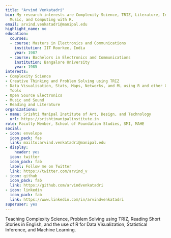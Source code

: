 ```yaml
---
title: "Arvind Venkatadri"
bio: My research interests are Complexity Science, TRIZ, Literature, Indian Classical
  Music, and Computing with R.
email: arvind.venkatadri@manipal.edu
highlight_name: no
education:
  courses:
  - course: Masters in Electronics and Communications
    institution: IIT Roorkee, India
    year: 1987
  - course: Bachelors in Electronics and Communications
    institution: Bangalore University
    year: 1985
interests:
- Complexity Science
- Creative Thinking and Problem Solving using TRIZ
- Data Visualisation, Stats, Maps, Networks, and ML using R and other Open Source
  Tools
- Open Source Electronics
- Music and Sound
- Reading and Literature
organizations:
- name: Srishti Manipal Institute of Art, Design, and Technology
  url: https://srishtimanipalinstitute.in
role: Faculty Member, School of Foundation Studies, SMI, MAHE
social:
- icon: envelope
  icon_pack: fas
  link: mailto:arvind.venkatadri@manipal.edu
- display:
    header: yes
  icon: twitter
  icon_pack: fab
  label: Follow me on Twitter
  link: https://twitter.com/arvind_v
- icon: github
  icon_pack: fab
  link: https://github.com/arvindvenkatadri
- icon: linkedin
  icon_pack: fab
  link: https://www.linkedin.com/in/arvindvenkatadri
superuser: yes
---
```


Teaching Complexity Science, Problem Solving using TRIZ, Reading Short Stories in English, and the use of R for Data Visualization, Statistical Inference, and Machine Learning.
